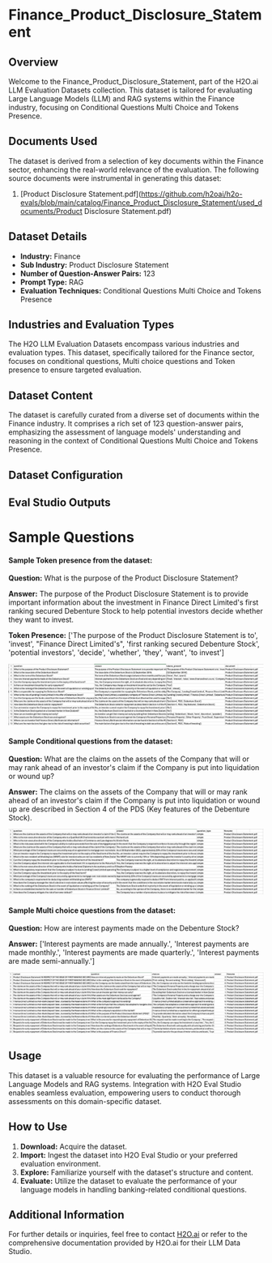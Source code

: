# Finance_Product_Disclosure_Statement

## Overview
Welcome to the Finance_Product_Disclosure_Statement, part of the H2O.ai LLM Evaluation Datasets collection. This dataset is tailored for evaluating Large Language Models (LLM) and RAG systems within the Finance industry, focusing on Conditional Questions Multi Choice and Tokens Presence.

## Documents Used
The dataset is derived from a selection of key documents within the Finance sector, enhancing the real-world relevance of the evaluation. The following source documents were instrumental in generating this dataset:
1. [Product Disclosure Statement.pdf](https://github.com/h2oai/h2o-evals/blob/main/catalog/Finance_Product_Disclosure_Statement/used_documents/Product Disclosure Statement.pdf)

## Dataset Details
- **Industry:** Finance
- **Sub Industry:** Product Disclosure Statement
- **Number of Question-Answer Pairs:** 123
- **Prompt Type:** RAG
- **Evaluation Techniques:** Conditional Questions Multi Choice and Tokens Presence

## Industries and Evaluation Types
The H2O LLM Evaluation Datasets encompass various industries and evaluation types. This dataset, specifically tailored for the Finance sector, focuses on conditional questions, Multi choice questions and Token presence to ensure targeted evaluation.

## Dataset Content
The dataset is carefully curated from a diverse set of documents within the Finance industry. It comprises a rich set of 123 question-answer pairs, emphasizing the assessment of language models' understanding and reasoning in the context of Conditional Questions Multi Choice and Tokens Presence.

## Dataset Configuration

## Eval Studio Outputs

# Sample Questions

#### Sample Token presence from the dataset:

**Question:** What is the purpose of the Product Disclosure Statement?

**Answer:** The purpose of the Product Disclosure Statement is to provide important information about the investment in Finance Direct Limited's first ranking secured Debenture Stock to help potential investors decide whether they want to invest.

**Token Presence:** ['The purpose of the Product Disclosure Statement is to', 'invest', "Finance Direct Limited's", 'first ranking secured Debenture Stock', 'potential investors', 'decide', 'whether', 'they', 'want', 'to invest']

![token_presence_image](https://github.com/h2oai/h2o-evals/blob/main/catalog/Finance_Product_Disclosure_Statement/screenshots/tokens_present.png)

#### Sample Conditional questions from the dataset:

**Question:** What are the claims on the assets of the Company that will or may rank ahead of an investor's claim if the Company is put into liquidation or wound up?

**Answer:** The claims on the assets of the Company that will or may rank ahead of an investor's claim if the Company is put into liquidation or wound up are described in Section 4 of the PDS (Key features of the Debenture Stock).

![conditional_question_image](https://github.com/h2oai/h2o-evals/blob/main/catalog/Finance_Product_Disclosure_Statement/screenshots/question_type.png)

#### Sample Multi choice questions from the dataset:

**Question:** How are interest payments made on the Debenture Stock?

**Answer:** ['Interest payments are made annually.', 'Interest payments are made monthly.', 'Interest payments are made quarterly.', 'Interest payments are made semi-annually.']

![multi_choice_question_image](https://github.com/h2oai/h2o-evals/blob/main/catalog/Finance_Product_Disclosure_Statement/screenshots/multi_choice.png)

## Usage

This dataset is a valuable resource for evaluating the performance of Large Language Models and RAG systems. Integration with H2O Eval Studio enables seamless evaluation, empowering users to conduct thorough assessments on this domain-specific dataset.

## How to Use

1. **Download:** Acquire the dataset.
2. **Import:** Ingest the dataset into H2O Eval Studio or your preferred evaluation environment.
3. **Explore:** Familiarize yourself with the dataset's structure and content.
4. **Evaluate:** Utilize the dataset to evaluate the performance of your language models in handling banking-related conditional questions.

## Additional Information

For further details or inquiries, feel free to contact [H2O.ai](https://www.h2o.ai/) or refer to the comprehensive documentation provided by H2O.ai for their LLM Data Studio.

